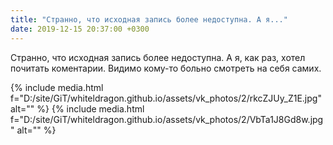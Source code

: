 ```yaml
---
title: "Странно, что исходная запись более недоступна. А я..."
date: 2019-12-15 20:37:00 +0300
---
```


Странно, что исходная запись более недоступна. А я, как раз, хотел почитать коментарии. Видимо кому-то больно смотреть на себя самих.


{% include media.html f="D:/site/GiT/whiteldragon.github.io/assets/vk_photos/2/rkcZJUy_Z1E.jpg" alt="" %}
{% include media.html f="D:/site/GiT/whiteldragon.github.io/assets/vk_photos/2/VbTa1J8Gd8w.jpg" alt="" %}
